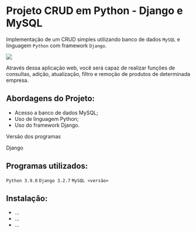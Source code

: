 # Projeto CRUD em Python - Django e MySQL

Implementação de um CRUD simples utilizando banco de dados `MySQL` e linguagem `Python` com framework `Django`.

<img src = "https://sites.google.com/view/django-app/in%C3%ADcio"> 

Através dessa aplicação web, você será capaz de realizar funções de consultas, adição, atualização, filtro e remoção de produtos de determinada empresa. 

## Abordagens do Projeto:

* Acesso a banco de dados MySQL;
* Uso de linguagem Python;
* Uso do framework Django.

Versão dos programas

Django

## Programas utilizados:

`Python 3.9.0`
`Django 3.2.7`
`MySQL <versão>`


## Instalação:

* ...
* ...
* ...
